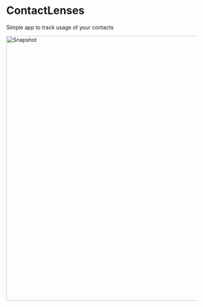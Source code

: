 #  ContactLenses

Simple app to track usage of your contacts

<img height="700" alt="Snapshot" src="https://user-images.githubusercontent.com/43364935/171480407-55491286-a6ae-4a82-b79a-1bed43e90896.png">
